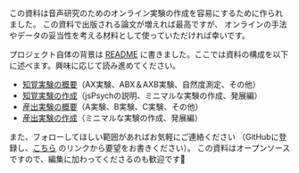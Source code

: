 この資料は音声研究のためのオンライン実験の作成を容易にするために作られました。
この資料で出版される論文が増えれば最高ですが、
オンラインの手法やデータの妥当性を考える材料として使っていただければ幸いです。

プロジェクト自体の背景は [README](https://github.com/cool-atami/online-audio-experiment) 
に書きました。ここでは資料の構成を以下に述べます。興味に応じて読み進めてください。

- [知覚実験の概要](./01_introduction/)（AX実験、ABX＆AXB実験、自然度測定、その他）
- [知覚実験の作成](./02_perception/)（jsPsychの説明、ミニマルな実験の作成、発展編）
- [産出実験の概要](./03_production/)（A実験、B実験、C実験、その他）
- [産出実験の作成](./04_analysis/)（ミニマルな実験の作成、発展編）

また、フォローしてほしい範囲があればお気軽にご連絡ください
（GitHubに登録し、[こちら](https://github.com/cool-atami/online-audio-experiment/issues)
のリンクから要望をお書きください）。
この資料はオープンソースですので、編集に加わってくださるのも歓迎です🤗

